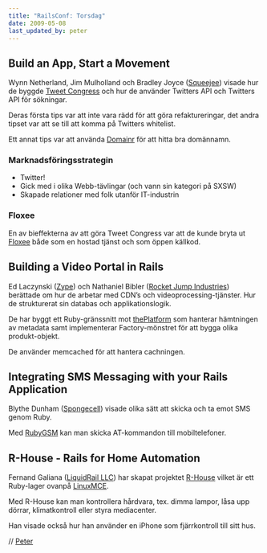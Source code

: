 ```yaml
---
title: "RailsConf: Torsdag"
date: 2009-05-08
last_updated_by: peter
---
```

<h2 id="build_an_app_start_a_movement">Build an App, Start a Movement</h2>

<p>Wynn Netherland, Jim Mulholland och Bradley Joyce (<a href="http://squeejee.com/">Squeejee</a>) visade hur de byggde <a href="http://tweetcongress.org/">Tweet Congress</a> och hur de använder Twitters API och Twitters API för sökningar.</p>

<p>Deras första tips var att inte vara rädd för att göra refaktureringar, det andra tipset var att se till att komma på Twitters whitelist.</p>

<p>Ett annat tips var att använda <a href="http://domai.nr/">Domainr</a> för att hitta bra domännamn.</p>

<h3 id="marknadsfringsstrategin">Marknadsföringsstrategin</h3>

<ul>
<li>Twitter!</li>
<li>Gick med i olika Webb-tävlingar (och vann sin kategori på SXSW)</li>
<li>Skapade relationer med folk utanför IT-industrin</li>
</ul>

<h3 id="floxee">Floxee</h3>

<p>En av bieffekterna av att göra Tweet Congress var att de kunde bryta ut <a href="http://floxee.com/">Floxee</a> både som en hostad tjänst och som öppen källkod. </p>

<h2 id="building_a_video_portal_in_rails">Building a Video Portal in Rails</h2>

<p>Ed Laczynski (<a href="http://www.zype.com/">Zype</a>) och Nathaniel Bibler  (<a href="http://www.rocketjumpindustries.com/">Rocket Jump Industries</a>) berättade om hur de arbetar med CDN&#8217;s och videoprocessing-tjänster. Hur de strukturerat sin databas och applikationslogik.</p>

<p>De har byggt ett Ruby-gränssnitt mot <a href="http://www.theplatform.com/">thePlatform</a> som hanterar hämtningen av metadata samt implementerar Factory-mönstret för att bygga olika produkt-objekt.</p>

<p>De använder memcached för att hantera cachningen.</p>

<h2 id="integrating_sms_messaging_with_your_rails_application">Integrating SMS Messaging with your Rails Application</h2>

<p>Blythe Dunham (<a href="http://spongecell.com/">Spongecell</a>) visade olika sätt att skicka och ta emot SMS genom Ruby. </p>

<p>Med <a href="http://mobilehacking.org/index.php/RubyGSM">RubyGSM</a> kan man skicka AT-kommandon till mobiltelefoner.</p>

<h2 id="r_house_rails_for_home_automation">R-House - Rails for Home Automation</h2>

<p>Fernand Galiana (<a href="http://liquidrail.com/">LiquidRail LLC</a>) har skapat projektet <a href="http://github.com/derailed/rhouse/tree/master">R-House</a> vilket är ett Ruby-lager ovanpå <a href="http://linuxmce.com/">LinuxMCE</a>.</p>

<p>Med R-House kan man kontrollera hårdvara, tex. dimma lampor, låsa upp dörrar, klimatkontroll eller styra mediacenter.</p>

<p>Han visade också hur han använder en iPhone som fjärrkontroll till sitt hus.</p>

// [Peter](/peter)
